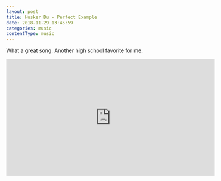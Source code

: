 ```yaml
---
layout: post
title: Husker Du - Perfect Example
date: 2018-11-29 13:45:59
categories: music
contentType: music
---
```


What a great song.  Another high school favorite for me.

<iframe width="560" height="315" src="https://www.youtube.com/embed/L8epcjVdrI8" frameborder="0" allow="accelerometer; autoplay; encrypted-media; gyroscope; picture-in-picture" allowfullscreen></iframe>
